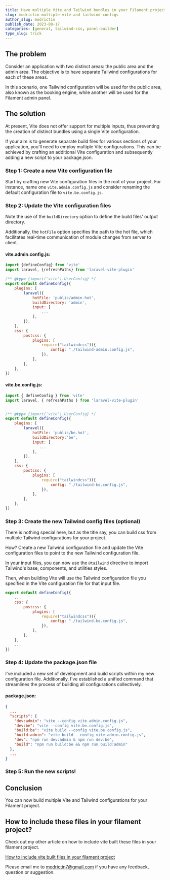 ```yaml
---
title: Have multiple Vite and Tailwind bundles in your Filament project
slug: modrictin-multiple-vite-and-tailwind-configs
author_slug: modrictin
publish_date: 2023-08-17
categories: [general, tailwind-css, panel-builder]
type_slug: trick
---
```


## The problem

Consider an application with two distinct areas: the public area and the admin area. The objective is to have separate Tailwind configurations for each of these areas.

In this scenario, one Tailwind configuration will be used for the public area, also known as the booking engine, while another will be used for the Filament admin panel.

## The solution

At present, Vite does not offer support for multiple inputs,
thus preventing the creation of distinct bundles using a single Vite configuration.

If your aim is to generate separate build files for various sections of your application,
you'll need to employ multiple Vite configurations.
This can be achieved by crafting an additional Vite configuration and subsequently adding a
new script to your package.json.

### Step 1: Create a new Vite configuration file

Start by crafting new Vite configuration files in the root of your project. For instance, name one `vite.admin.config.js` and consider renaming the default configuration file to `vite.be.config.js`.

### Step 2: Update the Vite configuration files

Note the use of the `buildDirectory` option to define the build files' output directory.

Additionally, the `hotFile` option specifies the path to the hot file, which facilitates real-time communication of module changes from server to client.

#### vite.admin.config.js:

```js
import {defineConfig} from 'vite'
import laravel, {refreshPaths} from 'laravel-vite-plugin'

/** @type {import('vite').UserConfig} */
export default defineConfig({
    plugins: [
        laravel({
            hotFile: 'public/admin.hot',
            buildDirectory: 'admin',
            input: [
                ...
            ],
        }),
    ],
    css: {
        postcss: {
            plugins: [
                require("tailwindcss")({
                    config: "./tailwind-admin.config.js",
                }),
            ],
        },
    },
})

```

#### vite.be.config.js:

```js
import { defineConfig } from 'vite'
import laravel, { refreshPaths } from 'laravel-vite-plugin'


/** @type {import('vite').UserConfig} */
export default defineConfig({
    plugins: [
        laravel({
            hotFile: 'public/be.hot',
            buildDirectory:'be',
            input: [
               ...
            ],
        }),
    ],
    css: {
        postcss: {
            plugins: [
                require("tailwindcss")({
                    config: "./tailwind-be.config.js",
                }),
            ],
        },
    },
})
```

### Step 3: Create the new Tailwind config files (optional)

There is nothing special here, but as the title say, 
you can build css from multiple Tailwind configurations for your project.

How? 
Create a new Tailwind configuration file and update the Vite configuration files to point to the new Tailwind configuration file.
    

In your input files, you can now use the `@tailwind` directive to import Tailwind's base, components, and utilities styles.

Then, when building Vite will use the Tailwind configuration file you specified in the Vite configuration file for that input file.

```js
export default defineConfig({
    ...
    css: {
        postcss: {
            plugins: [
                require("tailwindcss")({
                    config: "./tailwind-be.config.js",
                }),
            ],
        },
    },
    ...
})
```

### Step 4: Update the package.json file

I've included a new set of development and build scripts within my new configuration file. 
Additionally, I've established a unified command that streamlines the process of building all configurations collectively.

#### package.json:
```json
{
  ...
  "scripts": {
    "dev:admin": "vite --config vite.admin.config.js",
    "dev:be": "vite --config vite.be.config.js",
    "build:be": "vite build --config vite.be.config.js",
    "build:admin": "vite build --config vite.admin.config.js",
    "dev": "npm run dev:admin & npm run dev:be",
    "build": "npm run build:be && npm run build:admin"
  },
  ...
}
```

### Step 5: Run the new scripts!



## Conclusion

You can now build multiple Vite and Tailwind configurations for your Filament project.

## How to include these files in your filament project?

Check out my other article on how to include vite built these files in your filament project.

[How to include vite built files in your filament project](modrictin-include-vite-built-js-and-css-files-in-your-project)

Please email me to [modrictin7@gmail.com](mailto:modrictin7@gmail.com) if you have any feedback, question or suggestion.

